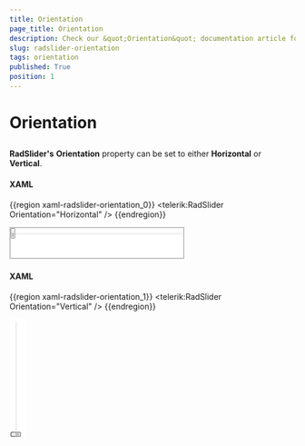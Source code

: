 ```yaml
---
title: Orientation
page_title: Orientation
description: Check our &quot;Orientation&quot; documentation article for the RadSlider {{ site.framework_name }} control.
slug: radslider-orientation
tags: orientation
published: True
position: 1
---
```


# Orientation



## 

__RadSlider's__ __Orientation__ property can be set to either __Horizontal__ or __Vertical__.

#### __XAML__

{{region xaml-radslider-orientation_0}}
	<telerik:RadSlider Orientation="Horizontal" />
{{endregion}}

![WPF RadSlider ](images/radslider_features_horizontal.png)

#### __XAML__

{{region xaml-radslider-orientation_1}}
	<telerik:RadSlider Orientation="Vertical" />
{{endregion}}

![WPF RadSlider ](images/radslider_features_vertical.png)
